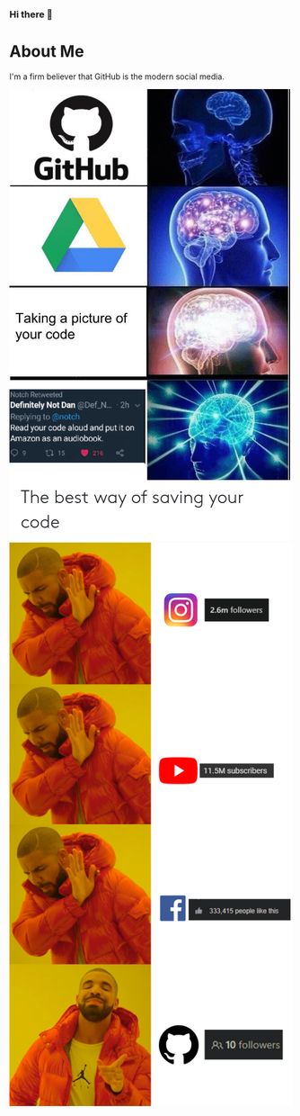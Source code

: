 ### Hi there 👋

# About Me
I'm a firm believer that GitHub is the modern social media. 

![CodingMeme](https://github.com/WHY9750/WHY9750/blob/main/Memes/Coding.png)
![SocialMediaMeme](https://github.com/WHY9750/WHY9750/blob/main/Memes/GithubFollowers.png)

<!--
**WHY9750/WHY9750** is a ✨ _special_ ✨ repository because its `README.md` (this file) appears on your GitHub profile.

Here are some ideas to get you started:

- 🔭 I’m currently working on ...
- 🌱 I’m currently learning ...
- 👯 I’m looking to collaborate on ...
- 🤔 I’m looking for help with ...
- 💬 Ask me about ...
- 📫 How to reach me: ...
- 😄 Pronouns: ...
- ⚡ Fun fact: ...
-->
